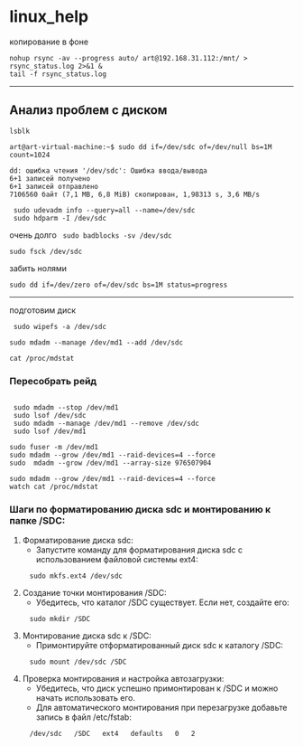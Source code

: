 # linux_help


копирование в фоне 
```
nohup rsync -av --progress auto/ art@192.168.31.112:/mnt/ > rsync_status.log 2>&1 &
tail -f rsync_status.log
```
-----------------------------------------------------------------------------------
## Анализ проблем с диском


```
lsblk

art@art-virtual-machine:~$ sudo dd if=/dev/sdc of=/dev/null bs=1M count=1024
```
```
dd: ошибка чтения '/dev/sdc': Ошибка ввода/вывода
6+1 записей получено
6+1 записей отправлено
7106560 байт (7,1 MB, 6,8 MiB) скопирован, 1,98313 s, 3,6 MB/s
```
```
 sudo udevadm info --query=all --name=/dev/sdc
 sudo hdparm -I /dev/sdc
```

очень долго
`` sudo badblocks -sv /dev/sdc``

``sudo fsck /dev/sdc``


забить нолями

```
sudo dd if=/dev/zero of=/dev/sdc bs=1M status=progress
```
-----------------------------------------------------------------------------------

подготовим диск
```
 sudo wipefs -a /dev/sdc
```
```
sudo mdadm --manage /dev/md1 --add /dev/sdc
```
```
cat /proc/mdstat

```


### Пересобрать рейд
```

 sudo mdadm --stop /dev/md1
 sudo lsof /dev/sdc
 sudo mdadm --manage /dev/md1 --remove /dev/sdc
 sudo lsof /dev/md1

sudo fuser -m /dev/md1
sudo mdadm --grow /dev/md1 --raid-devices=4 --force
sudo  mdadm --grow /dev/md1 --array-size 976507904

sudo mdadm --grow /dev/md1 --raid-devices=4 --force
watch cat /proc/mdstat
```



### Шаги по форматированию диска sdc и монтированию к папке /SDC:

1. Форматирование диска sdc:
   - Запустите команду для форматирования диска sdc с использованием файловой системы ext4:
     
```
     sudo mkfs.ext4 /dev/sdc
 ```    

2. Создание точки монтирования /SDC:
   - Убедитесь, что каталог /SDC существует. Если нет, создайте его:
     
```
     sudo mkdir /SDC
 ```    

3. Монтирование диска sdc к /SDC:
   - Примонтируйте отформатированный диск sdc к каталогу /SDC:
     
```
     sudo mount /dev/sdc /SDC
```     

4. Проверка монтирования и настройка автозагрузки:
   - Убедитесь, что диск успешно примонтирован к /SDC и можно начать использовать его.
   - Для автоматического монтирования при перезагрузке добавьте запись в файл /etc/fstab:
     
```
     /dev/sdc   /SDC   ext4   defaults   0   2
```
     
